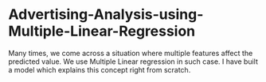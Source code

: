 # Advertising-Analysis-using-Multiple-Linear-Regression
Many times, we come across a situation where multiple features affect the predicted value. We use Multiple Linear regression in such case. I have built a model which explains this concept right from scratch.
